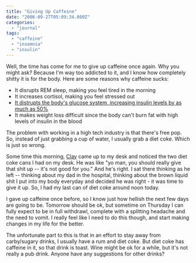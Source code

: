 ```yaml
---
title: "Giving Up Caffeine"
date: "2006-09-27T05:09:34.000Z"
categories: 
  - "journal"
tags: 
  - "caffeine"
  - "insomnia"
  - "insulin"
---
```


Well, the time has come for me to give up caffeine once again. Why you might ask? Because I'm way too addicted to it, and I know how completely shitty it is for the body. Here are some reasons why caffeine sucks:

- It disrupts REM sleep, making you feel tired in the morning
- It increases cortisol, making you feel stressed out
- [It distrupts the body's glucose system, increasing insulin levels by as much as 50%](http://www.chinadaily.com.cn/english/doc/2005-03/20/content_426548.htm)
- It makes weight loss difficult since the body can't burn fat with high levels of insulin in the blood

The problem with working in a high tech industry is that there's free pop. So, instead of just grabbing a cup of water, I usually grab a diet coke. Which is just so wrong.

Some time this morning, [Clay](http://twitchy67.wordpress.com/) came up to my desk and noticed the two diet coke cans I had on my desk. He was like "yo man, you should really give that shit up -- it's not good for you." And he's right. I sat there thinking as he left -- thinking about my dad in the hospital, thinking about the brown liquid shit I put into my body everyday and decided he was right - it was time to give it up. So, I had my last can of diet coke around noon today.

I gave up caffeine once before, so I know just how hellish the next few days are going to be. Tomorrow should be ok, but sometime on Thursday I can fully expect to be in full withdrawl, complete with a splitting headache and the need to vomit. I really feel like I need to do this though, and start making changes in my life for the better.

The unfortunate part to this is that in an effort to stay away from carby/sugary drinks, I usually have a rum and diet coke. But diet coke has caffeine in it, so that drink is toast. Wine might be ok for a while, but it's not really a pub drink. Anyone have any suggestions for other drinks?
